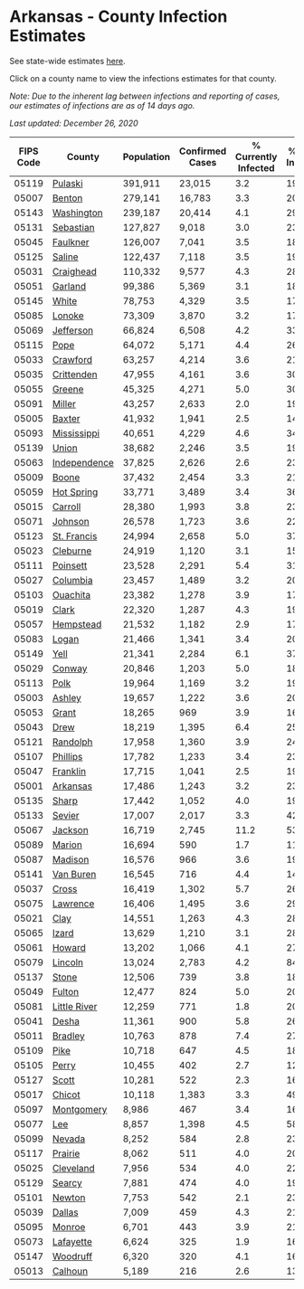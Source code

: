 # Arkansas - County Infection Estimates

See state-wide estimates [here](/infections/us-ar).

Click on a county name to view the infections estimates for that county.

*Note: Due to the inherent lag between infections and reporting of cases, our estimates of infections are as of 14 days ago.*

*Last updated: December 26, 2020*

|   FIPS Code |                       County |   Population |   Confirmed Cases |   % Currently Infected |   % Total Infected |
|-------------|------------------------------|--------------|-------------------|------------------------|--------------------|
|       05119 |           [Pulaski](pulaski) |      391,911 |            23,015 |                    3.2 |               19.8 |
|       05007 |             [Benton](benton) |      279,141 |            16,783 |                    3.3 |               20.1 |
|       05143 |     [Washington](washington) |      239,187 |            20,414 |                    4.1 |               29.0 |
|       05131 |       [Sebastian](sebastian) |      127,827 |             9,018 |                    3.0 |               23.6 |
|       05045 |         [Faulkner](faulkner) |      126,007 |             7,041 |                    3.5 |               18.4 |
|       05125 |             [Saline](saline) |      122,437 |             7,118 |                    3.5 |               19.1 |
|       05031 |       [Craighead](craighead) |      110,332 |             9,577 |                    4.3 |               28.4 |
|       05051 |           [Garland](garland) |       99,386 |             5,369 |                    3.1 |               18.0 |
|       05145 |               [White](white) |       78,753 |             4,329 |                    3.5 |               17.5 |
|       05085 |             [Lonoke](lonoke) |       73,309 |             3,870 |                    3.2 |               17.1 |
|       05069 |       [Jefferson](jefferson) |       66,824 |             6,508 |                    4.2 |               33.0 |
|       05115 |                 [Pope](pope) |       64,072 |             5,171 |                    4.4 |               26.6 |
|       05033 |         [Crawford](crawford) |       63,257 |             4,214 |                    3.6 |               21.8 |
|       05035 |     [Crittenden](crittenden) |       47,955 |             4,161 |                    3.6 |               30.2 |
|       05055 |             [Greene](greene) |       45,325 |             4,271 |                    5.0 |               30.4 |
|       05091 |             [Miller](miller) |       43,257 |             2,633 |                    2.0 |               19.9 |
|       05005 |             [Baxter](baxter) |       41,932 |             1,941 |                    2.5 |               14.7 |
|       05093 |   [Mississippi](mississippi) |       40,651 |             4,229 |                    4.6 |               34.8 |
|       05139 |               [Union](union) |       38,682 |             2,246 |                    3.5 |               19.0 |
|       05063 | [Independence](independence) |       37,825 |             2,626 |                    2.6 |               23.0 |
|       05009 |               [Boone](boone) |       37,432 |             2,454 |                    3.3 |               21.2 |
|       05059 |     [Hot Spring](hot-spring) |       33,771 |             3,489 |                    3.4 |               36.4 |
|       05015 |           [Carroll](carroll) |       28,380 |             1,993 |                    3.8 |               23.2 |
|       05071 |           [Johnson](johnson) |       26,578 |             1,723 |                    3.6 |               22.4 |
|       05123 |   [St. Francis](st.-francis) |       24,994 |             2,658 |                    5.0 |               37.9 |
|       05023 |         [Cleburne](cleburne) |       24,919 |             1,120 |                    3.1 |               15.9 |
|       05111 |         [Poinsett](poinsett) |       23,528 |             2,291 |                    5.4 |               31.5 |
|       05027 |         [Columbia](columbia) |       23,457 |             1,489 |                    3.2 |               20.6 |
|       05103 |         [Ouachita](ouachita) |       23,382 |             1,278 |                    3.9 |               17.5 |
|       05019 |               [Clark](clark) |       22,320 |             1,287 |                    4.3 |               19.2 |
|       05057 |       [Hempstead](hempstead) |       21,532 |             1,182 |                    2.9 |               17.9 |
|       05083 |               [Logan](logan) |       21,466 |             1,341 |                    3.4 |               20.6 |
|       05149 |                 [Yell](yell) |       21,341 |             2,284 |                    6.1 |               37.4 |
|       05029 |             [Conway](conway) |       20,846 |             1,203 |                    5.0 |               18.3 |
|       05113 |                 [Polk](polk) |       19,964 |             1,169 |                    3.2 |               19.2 |
|       05003 |             [Ashley](ashley) |       19,657 |             1,222 |                    3.6 |               20.9 |
|       05053 |               [Grant](grant) |       18,265 |               969 |                    3.9 |               16.9 |
|       05043 |                 [Drew](drew) |       18,219 |             1,395 |                    6.4 |               25.1 |
|       05121 |         [Randolph](randolph) |       17,958 |             1,360 |                    3.9 |               24.9 |
|       05107 |         [Phillips](phillips) |       17,782 |             1,233 |                    3.4 |               23.2 |
|       05047 |         [Franklin](franklin) |       17,715 |             1,041 |                    2.5 |               19.0 |
|       05001 |         [Arkansas](arkansas) |       17,486 |             1,243 |                    3.2 |               23.3 |
|       05135 |               [Sharp](sharp) |       17,442 |             1,052 |                    4.0 |               19.3 |
|       05133 |             [Sevier](sevier) |       17,007 |             2,017 |                    3.3 |               42.5 |
|       05067 |           [Jackson](jackson) |       16,719 |             2,745 |                   11.2 |               53.2 |
|       05089 |             [Marion](marion) |       16,694 |               590 |                    1.7 |               11.3 |
|       05087 |           [Madison](madison) |       16,576 |               966 |                    3.6 |               19.6 |
|       05141 |       [Van Buren](van-buren) |       16,545 |               716 |                    4.4 |               14.5 |
|       05037 |               [Cross](cross) |       16,419 |             1,302 |                    5.7 |               26.0 |
|       05075 |         [Lawrence](lawrence) |       16,406 |             1,495 |                    3.6 |               29.7 |
|       05021 |                 [Clay](clay) |       14,551 |             1,263 |                    4.3 |               28.1 |
|       05065 |               [Izard](izard) |       13,629 |             1,210 |                    3.1 |               28.0 |
|       05061 |             [Howard](howard) |       13,202 |             1,066 |                    4.1 |               27.6 |
|       05079 |           [Lincoln](lincoln) |       13,024 |             2,783 |                    4.2 |               84.2 |
|       05137 |               [Stone](stone) |       12,506 |               739 |                    3.8 |               18.7 |
|       05049 |             [Fulton](fulton) |       12,477 |               824 |                    5.0 |               20.6 |
|       05081 | [Little River](little-river) |       12,259 |               771 |                    1.8 |               20.8 |
|       05041 |               [Desha](desha) |       11,361 |               900 |                    5.8 |               26.5 |
|       05011 |           [Bradley](bradley) |       10,763 |               878 |                    7.4 |               27.4 |
|       05109 |                 [Pike](pike) |       10,718 |               647 |                    4.5 |               18.8 |
|       05105 |               [Perry](perry) |       10,455 |               402 |                    2.7 |               12.1 |
|       05127 |               [Scott](scott) |       10,281 |               522 |                    2.3 |               16.3 |
|       05017 |             [Chicot](chicot) |       10,118 |             1,383 |                    3.3 |               49.2 |
|       05097 |     [Montgomery](montgomery) |        8,986 |               467 |                    3.4 |               16.7 |
|       05077 |                   [Lee](lee) |        8,857 |             1,398 |                    4.5 |               58.6 |
|       05099 |             [Nevada](nevada) |        8,252 |               584 |                    2.8 |               23.7 |
|       05117 |           [Prairie](prairie) |        8,062 |               511 |                    4.0 |               20.3 |
|       05025 |       [Cleveland](cleveland) |        7,956 |               534 |                    4.0 |               22.7 |
|       05129 |             [Searcy](searcy) |        7,881 |               474 |                    4.0 |               19.6 |
|       05101 |             [Newton](newton) |        7,753 |               542 |                    2.1 |               23.2 |
|       05039 |             [Dallas](dallas) |        7,009 |               459 |                    4.3 |               21.3 |
|       05095 |             [Monroe](monroe) |        6,701 |               443 |                    3.9 |               21.1 |
|       05073 |       [Lafayette](lafayette) |        6,624 |               325 |                    1.9 |               16.1 |
|       05147 |         [Woodruff](woodruff) |        6,320 |               320 |                    4.1 |               16.2 |
|       05013 |           [Calhoun](calhoun) |        5,189 |               216 |                    2.6 |               13.1 |